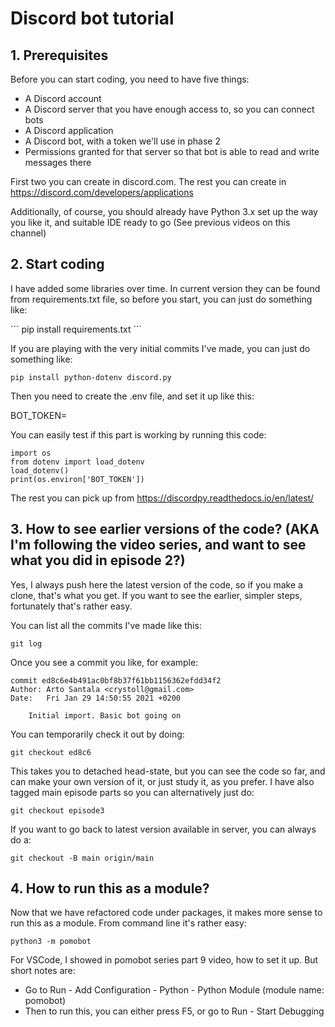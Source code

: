 # Discord bot tutorial



## 1. Prerequisites

Before you can start coding, you need to have five things:

- A Discord account
- A Discord server that you have enough access to, so you can connect bots
- A Discord application
- A Discord bot, with a token we'll use in phase 2
- Permissions granted for that server so that bot is able to read and write messages there

First two you can create in discord.com. The rest you can create in https://discord.com/developers/applications

Additionally, of course, you should already have Python 3.x set up the way you like it, and suitable IDE ready to go (See previous videos on this channel)


## 2. Start coding

I have added some libraries over time. In current version they can be found from requirements.txt file, so before you start, you can just do something like:

´´´
pip install requirements.txt
´´´

If you are playing with the very initial commits I've made, you can just do something like:

```
pip install python-dotenv discord.py
```

Then you need to create the .env file, and set it up like this:

BOT_TOKEN=<MYBOTTOKENGOESHERE>

You can easily test if this part is working by running this code:

```
import os
from dotenv import load_dotenv
load_dotenv()
print(os.environ['BOT_TOKEN'])
```

The rest you can pick up from https://discordpy.readthedocs.io/en/latest/

## 3. How to see earlier versions of the code? (AKA I'm following the video series, and want to see what you did in episode 2?) 

Yes, I always push here the latest version of the code, so if you make a clone, that's what you get. If you want to see the earlier, simpler steps, fortunately that's rather easy.

You can list all the commits I've made like this:

```
git log
```

Once you see a commit you like, for example:

```
commit ed8c6e4b491ac0bf8b37f61bb1156362efdd34f2
Author: Arto Santala <crystoll@gmail.com>
Date:   Fri Jan 29 14:50:55 2021 +0200

    Initial import. Basic bot going on
```

You can temporarily check it out by doing:

```
git checkout ed8c6
```

This takes you to detached head-state, but you can see the code so far, and can make your own version of it, or just study it, as you prefer. I have also tagged main episode parts so you can alternatively just do:

```
git checkout episode3
```


If you want to go back to latest version available in server, you can always do a:

```
git checkout -B main origin/main
```


## 4. How to run this as a module?

Now that we have refactored code under packages, it makes more sense to run this as a module. From command line it's rather easy:

```
python3 -m pomobot
```

For VSCode, I showed in pomobot series part 9 video, how to set it up. But short notes are:
- Go to Run - Add Configuration - Python - Python Module (module name: pomobot)
- Then to run this, you can either press F5, or go to Run - Start Debugging


